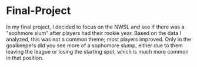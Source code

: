 # Final-Project
 In my final project, I decided to focus on the NWSL and see if there was a "sophmore slum" after players had their rookie year. Based on the data I analyzed, this was not a common theme; most players improved. Only in the goalkeepers did you see more of a sophomore slump, either due to them leaving the league or losing the starting spot, which is much more common in that position. 
